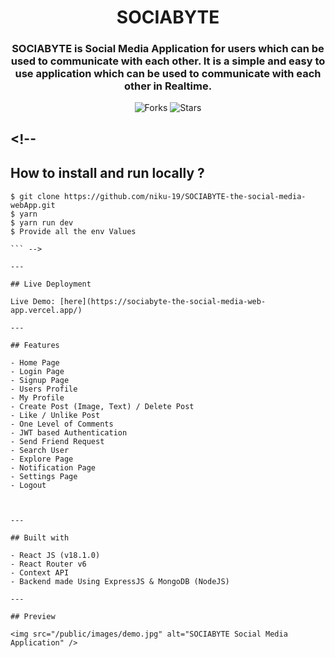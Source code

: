 <div align="center">

# SOCIABYTE

### SOCIABYTE is Social Media Application for users which can be used to communicate with each other. It is a simple and easy to use application which can be used to communicate with each other in Realtime.

![Forks](https://img.shields.io/github/forks/spraveenofficial/SOCIABYTE)
![Stars](https://img.shields.io/github/stars/spraveenofficial/SOCIABYTE)

</div>

## <!--

## How to install and run locally ?

````
$ git clone https://github.com/niku-19/SOCIABYTE-the-social-media-webApp.git
$ yarn
$ yarn run dev
$ Provide all the env Values

``` -->

---

## Live Deployment

Live Demo: [here](https://sociabyte-the-social-media-web-app.vercel.app/)

---

## Features

- Home Page
- Login Page
- Signup Page
- Users Profile
- My Profile
- Create Post (Image, Text) / Delete Post
- Like / Unlike Post
- One Level of Comments
- JWT based Authentication
- Send Friend Request
- Search User
- Explore Page
- Notification Page
- Settings Page
- Logout



---

## Built with

- React JS (v18.1.0)
- React Router v6
- Context API
- Backend made Using ExpressJS & MongoDB (NodeJS)

---

## Preview

<img src="/public/images/demo.jpg" alt="SOCIABYTE Social Media Application" />


````

